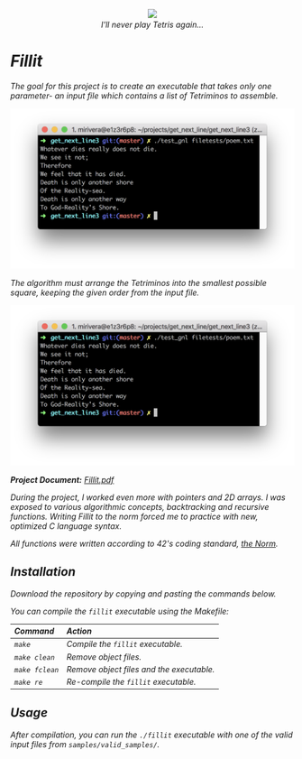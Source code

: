 <p align="center">
  <div align="center">
   <img src="assets/gnl_graph_2.png" width="500px"</img><br>
    <em><i>I'll never play Tetris again...</i><em>
  </div>
</p>

# Fillit

The goal for this project is to create an executable that takes only one parameter- an input file which contains a list of Tetriminos to assemble. 

![sample input file](https://github.com/micriver/get_next_line/blob/master/assets/test_gnl_run_command.png)

The algorithm must arrange the Tetriminos into the smallest possible square, keeping the given order from the input file.

![sample output screenshot](https://github.com/micriver/get_next_line/blob/master/assets/test_gnl_run_command.png)

**Project Document:**
[Fillit.pdf](https://github.com/micriver/get_next_line/blob/master/docs/get_next_line.en.pdf)

During the project, I worked even more with pointers and 2D arrays. I was exposed to various algorithmic concepts, backtracking and recursive functions. Writing Fillit to the norm forced me to practice with new, optimized C language syntax.

All functions were written according to 42's coding standard,
[the Norm](https://github.com/micriver/docs/norme.en%20.pdf).


## Installation

Download the repository by copying and pasting the commands below.

You can compile the ```fillit``` executable using the Makefile:

Command       |  Action
:-------------|:-------------
`make`        | Compile the ```fillit``` executable.
`make clean`  | Remove object files.
`make fclean` | Remove object files and the executable.
`make re`     | Re-compile the ```fillit``` executable.

## Usage

After compilation, you can run the ```./fillit``` executable with one of the valid input files from ```samples/valid_samples/```.

